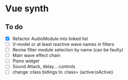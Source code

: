 # Vue synth

## To do

- [x] Refactor AudioModule into linked list
- [ ] V-model or at least reactive wave names in filters
- [ ] Revise filter module selection by name (can be faulty)
- [ ] Main wave effect chain
- [ ] Piano widget
- [ ] Sound Attack, delay... controls
- [ ] change :class bidings to :class= {active:isActive}
